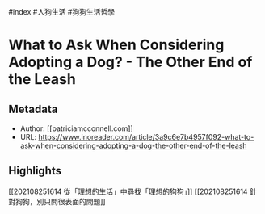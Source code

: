#index #人狗生活 #狗狗生活哲學 
# What to Ask When Considering Adopting a Dog? - The Other End of the Leash

## Metadata
- Author: [[patriciamcconnell.com]]
- URL: https://www.inoreader.com/article/3a9c6e7b4957f092-what-to-ask-when-considering-adopting-a-dog-the-other-end-of-the-leash

## Highlights

[[202108251614 從「理想的生活」中尋找「理想的狗狗」]]
[[202108251614 針對狗狗，別只問很表面的問題]]
